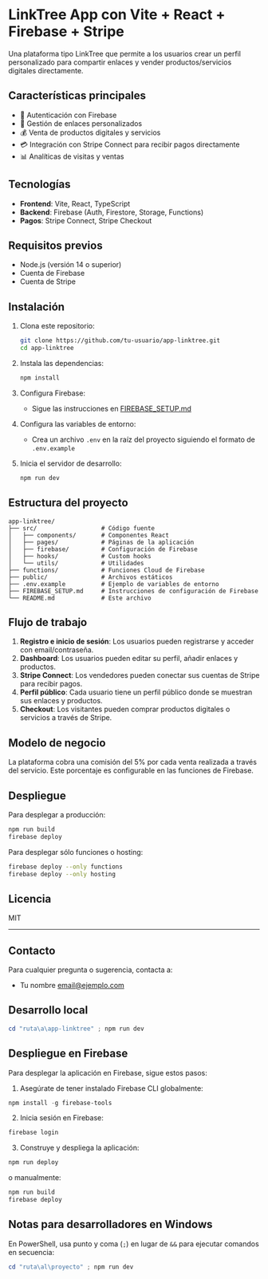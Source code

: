 # LinkTree App con Vite + React + Firebase + Stripe

Una plataforma tipo LinkTree que permite a los usuarios crear un perfil personalizado para compartir enlaces y vender productos/servicios digitales directamente.

## Características principales

- 🔐 Autenticación con Firebase
- 🔗 Gestión de enlaces personalizados
- 💰 Venta de productos digitales y servicios
- 💳 Integración con Stripe Connect para recibir pagos directamente
- 📊 Analíticas de visitas y ventas

## Tecnologías

- **Frontend**: Vite, React, TypeScript
- **Backend**: Firebase (Auth, Firestore, Storage, Functions)
- **Pagos**: Stripe Connect, Stripe Checkout

## Requisitos previos

- Node.js (versión 14 o superior)
- Cuenta de Firebase
- Cuenta de Stripe

## Instalación

1. Clona este repositorio:
   ```bash
   git clone https://github.com/tu-usuario/app-linktree.git
   cd app-linktree
   ```

2. Instala las dependencias:
   ```bash
   npm install
   ```

3. Configura Firebase:
   - Sigue las instrucciones en [FIREBASE_SETUP.md](./FIREBASE_SETUP.md)

4. Configura las variables de entorno:
   - Crea un archivo `.env` en la raíz del proyecto siguiendo el formato de `.env.example`

5. Inicia el servidor de desarrollo:
   ```bash
   npm run dev
   ```

## Estructura del proyecto

```
app-linktree/
├── src/                  # Código fuente
│   ├── components/       # Componentes React
│   ├── pages/            # Páginas de la aplicación
│   ├── firebase/         # Configuración de Firebase
│   ├── hooks/            # Custom hooks
│   └── utils/            # Utilidades
├── functions/            # Funciones Cloud de Firebase
├── public/               # Archivos estáticos
├── .env.example          # Ejemplo de variables de entorno
├── FIREBASE_SETUP.md     # Instrucciones de configuración de Firebase
└── README.md             # Este archivo
```

## Flujo de trabajo

1. **Registro e inicio de sesión**: Los usuarios pueden registrarse y acceder con email/contraseña.
2. **Dashboard**: Los usuarios pueden editar su perfil, añadir enlaces y productos.
3. **Stripe Connect**: Los vendedores pueden conectar sus cuentas de Stripe para recibir pagos.
4. **Perfil público**: Cada usuario tiene un perfil público donde se muestran sus enlaces y productos.
5. **Checkout**: Los visitantes pueden comprar productos digitales o servicios a través de Stripe.

## Modelo de negocio

La plataforma cobra una comisión del 5% por cada venta realizada a través del servicio. Este porcentaje es configurable en las funciones de Firebase.

## Despliegue

Para desplegar a producción:

```bash
npm run build
firebase deploy
```

Para desplegar sólo funciones o hosting:

```bash
firebase deploy --only functions
firebase deploy --only hosting
```

## Licencia

MIT

---

## Contacto

Para cualquier pregunta o sugerencia, contacta a:
- Tu nombre <email@ejemplo.com>

## Desarrollo local

```powershell
cd "ruta\a\app-linktree" ; npm run dev
```

## Despliegue en Firebase

Para desplegar la aplicación en Firebase, sigue estos pasos:

1. Asegúrate de tener instalado Firebase CLI globalmente:

```powershell
npm install -g firebase-tools
```

2. Inicia sesión en Firebase:

```powershell
firebase login
```

3. Construye y despliega la aplicación:

```powershell
npm run deploy
```

o manualmente:

```powershell
npm run build
firebase deploy
```

## Notas para desarrolladores en Windows

En PowerShell, usa punto y coma (`;`) en lugar de `&&` para ejecutar comandos en secuencia:

```powershell
cd "ruta\al\proyecto" ; npm run dev
```
